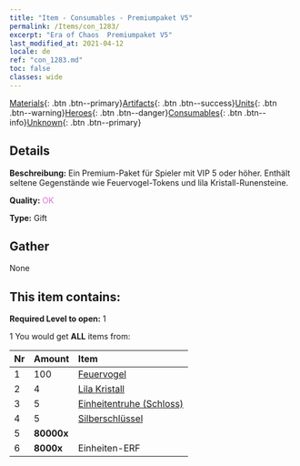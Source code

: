 ```yaml
---
title: "Item - Consumables - Premiumpaket V5"
permalink: /Items/con_1283/
excerpt: "Era of Chaos  Premiumpaket V5"
last_modified_at: 2021-04-12
locale: de
ref: "con_1283.md"
toc: false
classes: wide
---
```

 [Materials](/de/Items/){: .btn .btn--primary}[Artifacts](/de/Items/Artifacts/){: .btn .btn--success}[Units](/de/Items/Units/){: .btn .btn--warning}[Heroes](/de/Items/Heroes/){: .btn .btn--danger}[Consumables](/de/Items/Consumables/){: .btn .btn--info}[Unknown](/de/Items/Unknown/){: .btn .btn--primary}

## Details
 **Beschreibung:** Ein Premium-Paket für Spieler mit VIP 5 oder höher. Enthält seltene Gegenstände wie Feuervogel-Tokens und lila Kristall-Runensteine.

 **Quality:** <span style="color: #DA70D6">OK</span>

 **Type:** Gift

## Gather

  None

## This item contains:

 **Required Level to open:** 1

 1 You would get **ALL** items  from:

  | Nr | Amount |     Item    |
  |:---|:-------|:------------|
  | 1 | 100 | [Feuervogel](/de/Items/unt_268/) | 
  | 2 | 4 | [Lila Kristall](/de/Items/con_720/) | 
  | 3 | 5 | [Einheitentruhe (Schloss)](/de/Items/con_1269/) | 
  | 4 | 5 | [Silberschlüssel](/de/Items/con_693/) | 
  | 5 |  **80000x** | <i class="fas fa-coins"/> |  | 
  | 6 |  **8000x** | Einheiten-ERF |  | 

